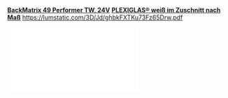 [**BackMatrix 49 Performer TW, 24V**](https://www.leds.de/backmatrix-49-performer-tw-24v-52796.html)
[**PLEXIGLAS® weiß im Zuschnitt nach Maß**](https://expresszuschnitt.de/PLEXIGLAS-weiss)
https://lumstatic.com/3D/Jd/ghbkFXTKu73Fz65Drw.pdf

![](ghbkFXTKu73Fz65Drw.pdf)